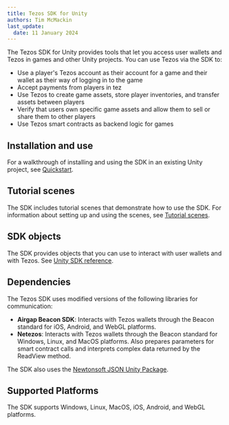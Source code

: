 ```yaml
---
title: Tezos SDK for Unity
authors: Tim McMackin
last_update:
  date: 11 January 2024
---
```


The Tezos SDK for Unity provides tools that let you access user wallets and Tezos in games and other Unity projects.
You can use Tezos via the SDK to:

- Use a player's Tezos account as their account for a game and their wallet as their way of logging in to the game
- Accept payments from players in tez
- Use Tezos to create game assets, store player inventories, and transfer assets between players
- Verify that users own specific game assets and allow them to sell or share them to other players
- Use Tezos smart contracts as backend logic for games

## Installation and use

For a walkthrough of installing and using the SDK in an existing Unity project, see [Quickstart](./unity/quickstart).

## Tutorial scenes

The SDK includes tutorial scenes that demonstrate how to use the SDK.
For information about setting up and using the scenes, see [Tutorial scenes](./unity/scenes).

## SDK objects

The SDK provides objects that you can use to interact with user wallets and with Tezos.
See [Unity SDK reference](./unity/reference).

## Dependencies

The Tezos SDK uses modified versions of the following libraries for communication:

- **Airgap Beacon SDK**: Interacts with Tezos wallets through the Beacon standard for iOS, Android, and WebGL platforms.
- **Netezos**: Interacts with Tezos wallets through the Beacon standard for Windows, Linux, and MacOS platforms. Also prepares parameters for smart contract calls and interprets complex data returned by the ReadView method.

The SDK also uses the [Newtonsoft JSON Unity Package](https://docs.unity3d.com/Packages/com.unity.nuget.newtonsoft-json@3.2/manual/index.html).

## Supported Platforms

The SDK supports Windows, Linux, MacOS, iOS, Android, and WebGL platforms.
